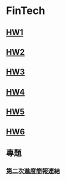 # FinTech
## [HW1](https://github.com/lulu891013/FinTech/blob/a99986a253084bfc5d1b6e6cc268007e49a9ffe8/HW/hw1.md)
## [HW2](https://github.com/lulu891013/FinTech/blob/679306c2e2671c82f5f012570e0c1585d9e94c3e/HW/hw2.md)
## [HW3](https://github.com/lulu891013/FinTech/blob/9362a77e9b6872043ae4ad9b6e0ddde58098a1d1/HW/hw3.md)
## [HW4](https://github.com/lulu891013/FinTech/blob/491c4a6765c2f8441710f913a6a8092ff4dbdc15/HW/hw4.md)
## [HW5](https://github.com/lulu891013/FinTech/blob/2682fbdee8fe7b1db8be4f88b1a32faeee4d5730/HW/hw5.md)
## [HW6](https://github.com/lulu891013/FinTech/blob/db9e0555183b77cc3fbf46de9bf1afeb499b1b8e/HW/hw6.md)
## 專題
### [第二次進度簡報連結](https://docs.google.com/presentation/d/1wC3hApNycsh0tTW0XpltyedWf0yAANP1tu3kwTUaq0k/edit?usp=sharing)
